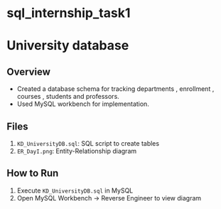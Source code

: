 # sql_internship_task1
# University database

## Overview
- Created a database schema for tracking departments , enrollment , courses , students and professors.
- Used MySQL workbench for implementation.

## Files
1. `KD_UniversityDB.sql`: SQL script to create tables
2. `ER_DayI.png`: Entity-Relationship diagram

## How to Run
1. Execute `KD_UniversityDB.sql` in MySQL
2. Open MySQL Workbench → Reverse Engineer to view diagram
